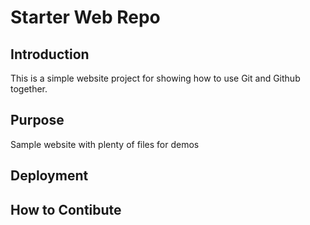 # Starter Web Repo

## Introduction

This is a simple website project for showing how to use Git and Github together.

## Purpose

Sample website with plenty of files for demos

## Deployment

## How to Contibute